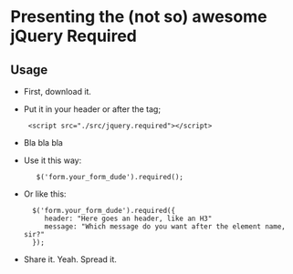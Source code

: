 # Presenting the (not so) awesome jQuery Required

## Usage

- First, download it.

- Put it in your header or after the </body> tag;
   ```
    <script src="./src/jquery.required"></script>
   ```

- Bla bla bla

- Use it this way:
  ```
     $('form.your_form_dude').required();
  ```

- Or like this:
  ```
    $('form.your_form_dude').required({
       header: "Here goes an header, like an H3"
       message: "Which message do you want after the element name, sir?"
    });
  ```

- Share it. Yeah. Spread it.
